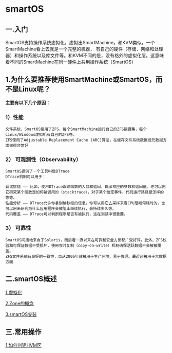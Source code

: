 # smartOS
## 一.入门
SmartOS支持操作系统虚拟化，虚拟出SmartMachine。和KVM类似，一个SmartMachine看上去就是一个完整的机器，
有自己的硬件（存储、网络和处理器）和操作系统以及库文件等。和KVM不同的是，没有格外的虚拟化层。这意味着不同的SmartMachine在同一硬件上共用操作系统（SmartOS）

## 1.为什么要推荐使用SmartMachine或SmartOS，而不是Linux呢？

**主要有以下几个原因：**

### 1）性能
    文件系统，SmartOS使用了ZFS，每个SmartMachine运行自己的ZFS数据集，每个Linux/Windows虚拟机有自己的ZFS卷。
    ZFS使用了Adjustable Replacement Cache (ARC)算法，在缓存文件系统数据或元数据方面做得非常好
### 2） 可观测性（Observability）
    SmartOS提供了一个工具叫做DTrace
    DTrace机制可以用于：
    
    调试排错 —— 比如，使用DTrace跟踪函数的入口和返回，输出相应的参数和返回值。还可以用它研究某个函数是如何被调用的（stacktrace），对于某个给定事件，代码运行路径是怎样的等等。
    性能分析 —— DTrace允许你拿到纳秒级的信息。你可以用它去采样来看CPU是如何耗时的，也可以用来研究为什么应用程序会被阻止继续执行，会持续多久等。
    代码覆盖 —— DTrace可以判断程序是否有被执行，这在测试中很重要。

### 3） 可靠性
    SmartOS间接地来自于Solaris，而后者一直以来在可靠和安全方面都广受好评。此外，ZFS校验和可保证数据不受损坏，使用写时复制（copy-on-write）机制确保活跃数据不会被被覆盖。
    ZFS文件系统有良好的一致性，自从2006年就被用于生产环境，易于管理。最近还被用于大数据方面
    
## 二.smartOS概述

[1.虚拟化](./src/虚拟化.md)

[2.Zone的概念](./src/zones.md)

[3.smartOS安装](./src/zones.md)

## 三.常用操作

[1.如何创建HVM区](./src/operation/KVM.md)
